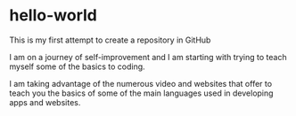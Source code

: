 # hello-world
This is my first attempt to create a repository in GitHub 

I am on a journey of self-improvement and I am starting with trying to teach myself some of the basics to coding.

I am taking advantage of the numerous video and websites that offer to teach you the basics of some of the main languages used in developing apps and websites.

